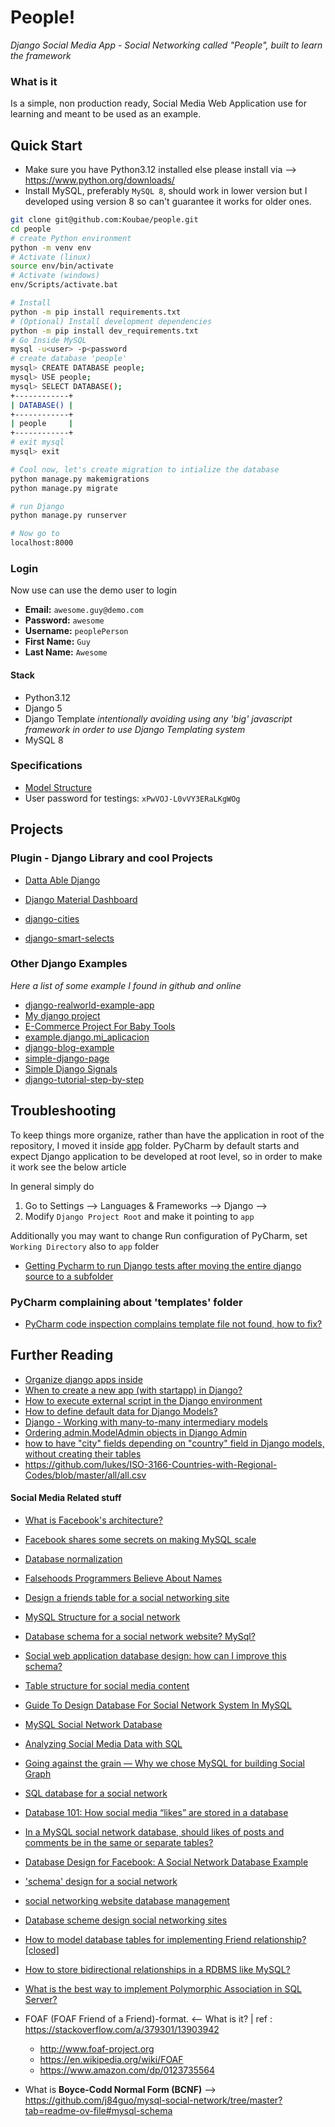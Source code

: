 People!
======

_Django Social Media App - Social Networking called "People", built to learn the framework_


### What is it

Is a simple, non production ready, Social Media Web Application use for learning and meant to be used as an example. 

Quick Start
-----------

* Make sure you have Python3.12 installed else please install via --> https://www.python.org/downloads/
* Install MySQL, preferably `MySQL 8`, should work in lower version but I developed using version 8 so can't guarantee it works for older ones.

```bash
git clone git@github.com:Koubae/people.git
cd people
# create Python environment 
python -m venv env 
# Activate (linux)
source env/bin/activate
# Activate (windows)
env/Scripts/activate.bat

# Install 
python -m pip install requirements.txt
# (Optional) Install development dependencies
python -m pip install dev_requirements.txt
# Go Inside MySQL
mysql -u<user> -p<password
# create database 'people'
mysql> CREATE DATABASE people;
mysql> USE people;
mysql> SELECT DATABASE();
+------------+
| DATABASE() |
+------------+
| people     |
+------------+
# exit mysql 
mysql> exit

# Cool now, let's create migration to intialize the database
python manage.py makemigrations
python manage.py migrate

# run Django 
python manage.py runserver

# Now go to
localhost:8000
```

### Login

Now use can use the demo user to login

* **Email:** `awesome.guy@demo.com`
* **Password:** `awesome`
* **Username:** `peoplePerson`
* **First Name:** `Guy`
* **Last Name:** `Awesome`


#### Stack

* Python3.12
* Django 5
* Django Template _intentionally avoiding using any 'big' javascript framework in order to use Django Templating system_
* MySQL 8

### Specifications 

* [Model Structure](./model_structure.md)
* User password for testings: `xPwVOJ-L0vVY3ERaLKgWOg`

Projects
---------------

### Plugin - Django Library and cool Projects

* [Datta Able Django](https://github.com/app-generator/django-datta-able)
* [Django Material Dashboard](https://github.com/app-generator/django-material-dashboard)

* [django-cities](https://github.com/coderholic/django-cities)
* [django-smart-selects](https://github.com/jazzband/django-smart-selects)


### Other Django Examples

_Here a list of some example I found in github and online_

* [django-realworld-example-app](https://github.com/gothinkster/django-realworld-example-app/tree/master)
* [My django project](https://github.com/mach1el/my-django)
* [E-Commerce Project For Baby Tools](https://github.com/MET-DEV/Django-E-Commerce)
* [example.django.mi_aplicacion](https://github.com/macagua/example.django.mi_aplicacion)
* [django-blog-example](https://github.com/rgab1508/django-blog-example)
* [simple-django-page](https://github.com/90x-Development/simple-django-page)
* [Simple Django Signals](https://github.com/BaseMax/SimpleDjangoSignals)
* [django-tutorial-step-by-step](https://github.com/consideratecode/django-tutorial-step-by-step)


Troubleshooting
---------------

To keep things more organize, rather than have the application in root of the repository, I moved it inside [app](./app) folder.
PyCharm by default starts and expect Django application to be developed at root level, so in order to make it work see the below article

In general simply do

1. Go to Settings --> Languages & Frameworks --> Django --> 
2. Modify `Django Project Root` and make it pointing to `app` 

Additionally you may want to change Run configuration of PyCharm, set `Working Directory` also to `app` folder


* [Getting Pycharm to run Django tests after moving the entire django source to a subfolder](https://intellij-support.jetbrains.com/hc/en-us/community/posts/115000622670-Getting-Pycharm-to-run-Django-tests-after-moving-the-entire-django-source-to-a-subfolder)


### PyCharm complaining about 'templates' folder

* [PyCharm code inspection complains template file not found, how to fix?](https://stackoverflow.com/questions/20873625/pycharm-code-inspection-complains-template-file-not-found-how-to-fix)


Further Reading
---------------

* [Organize django apps inside](https://stackoverflow.com/questions/73354083/organize-django-apps-inside)
* [When to create a new app (with startapp) in Django?](https://stackoverflow.com/questions/64237/when-to-create-a-new-app-with-startapp-in-django)
* [How to execute external script in the Django environment](https://stackoverflow.com/questions/41825037/how-to-execute-external-script-in-the-django-environment)
* [How to define default data for Django Models?](https://stackoverflow.com/questions/39739439/how-to-define-default-data-for-django-models/39742847#39742847)
* [Django - Working with many-to-many intermediary models](https://docs.djangoproject.com/en/5.0/ref/contrib/admin/#working-with-many-to-many-intermediary-models)
* [Ordering admin.ModelAdmin objects in Django Admin](https://stackoverflow.com/questions/398163/ordering-admin-modeladmin-objects-in-django-admin)
* [how to have "city" fields depending on "country" field in Django models, without creating their tables](https://stackoverflow.com/questions/39806588/how-to-have-city-fields-depending-on-country-field-in-django-models-without)
* https://github.com/lukes/ISO-3166-Countries-with-Regional-Codes/blob/master/all/all.csv

#### Social Media Related stuff

* [What is Facebook's architecture?](https://www.quora.com/What-is-Facebooks-architecture-6)
* [Facebook shares some secrets on making MySQL scale](https://ahmadrais.blogspot.com/2011/12/facebook-shares-some-secrets-on-making.html)
* [Database normalization](https://en.wikipedia.org/wiki/Database_normalization)
* [Falsehoods Programmers Believe About Names](https://www.kalzumeus.com/2010/06/17/falsehoods-programmers-believe-about-names/)

* [Design a friends table for a social networking site](https://stackoverflow.com/questions/36998526/design-a-friends-table-for-a-social-networking-site)
* [MySQL Structure for a social network](https://stackoverflow.com/questions/9930940/mysql-structure-for-a-social-network)
* [Database schema for a social network website? MySql?](https://stackoverflow.com/questions/66652245/database-schema-for-a-social-network-website-mysql)
* [Social web application database design: how can I improve this schema?](https://stackoverflow.com/questions/3844477/social-web-application-database-design-how-can-i-improve-this-schema)
* [Table structure for social media content](https://stackoverflow.com/questions/36648479/table-structure-for-social-media-content)
* [Guide To Design Database For Social Network System In MySQL](https://mysql.tutorials24x7.com/blog/guide-to-design-database-for-social-network-system-in-mysql)
* [MySQL Social Network Database](https://github.com/j84guo/mysql-social-network)
* [Analyzing Social Media Data with SQL](https://learnsql.com/blog/sql-social-media-analysis/)
* [Going against the grain — Why we chose MySQL for building Social Graph](https://medium.com/gameskraft-engineering/why-we-chose-mysql-for-social-graph-service-332bc40ffcc9)
* [SQL database for a social network](https://codereview.stackexchange.com/questions/153710/sql-database-for-a-social-network)
* [Database 101: How social media “likes” are stored in a database](https://dev.to/danielhe4rt/database-101-how-social-media-likes-are-stored-in-a-database-3oii)
* [In a MySQL social network database, should likes of posts and comments be in the same or separate tables?](https://www.quora.com/In-a-MySQL-social-network-database-should-likes-of-posts-and-comments-be-in-the-same-or-separate-tables)
* [Database Design for Facebook: A Social Network Database Example](https://www.youtube.com/watch?v=sougyTO_Wjw)
* ['schema' design for a social network](https://stackoverflow.com/questions/2839725/schema-design-for-a-social-network?rq=4)
* [social networking website database management](https://stackoverflow.com/questions/3013103/social-networking-website-database-management?rq=4)
* [Database scheme design social networking sites](https://stackoverflow.com/questions/2489739/database-scheme-design-social-networking-sites?rq=4)
* [How to model database tables for implementing Friend relationship? [closed]](https://stackoverflow.com/questions/379236/how-to-model-database-tables-for-implementing-friend-relationship)
* [How to store bidirectional relationships in a RDBMS like MySQL?](https://stackoverflow.com/questions/10807900/how-to-store-bidirectional-relationships-in-a-rdbms-like-mysql)
* [What is the best way to implement Polymorphic Association in SQL Server?](https://stackoverflow.com/questions/7000283/what-is-the-best-way-to-implement-polymorphic-association-in-sql-server)

* FOAF (FOAF Friend of a Friend)-format. <-- What is it? | ref : https://stackoverflow.com/a/379301/13903942
  * http://www.foaf-project.org
  * https://en.wikipedia.org/wiki/FOAF
  * https://www.amazon.com/dp/0123735564

* What is **Boyce-Codd Normal Form (BCNF)** --> https://github.com/j84guo/mysql-social-network/tree/master?tab=readme-ov-file#mysql-schema
